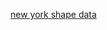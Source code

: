 [new york shape data](https://github.com/toddwschneider/nyc-taxi-data/tree/master/shapefiles/nyct2010_15b)
